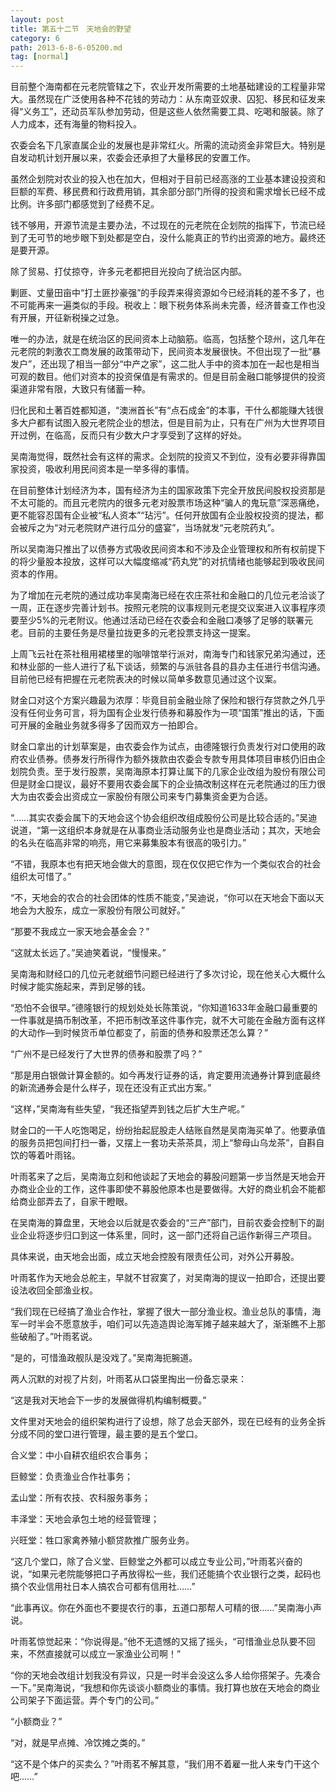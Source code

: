 ```yaml
---
layout: post
title: 第五十二节　天地会的野望
category: 6
path: 2013-6-8-6-05200.md
tag: [normal]
---
```


目前整个海南都在元老院管辖之下，农业开发所需要的土地基础建设的工程量非常大。虽然现在广泛使用各种不花钱的劳动力：从东南亚奴隶、囚犯、移民和征发来得“义务工”，还动员军队参加劳动，但是这些人依然需要工具、吃喝和服装。除了人力成本，还有海量的物料投入。

农委会名下几家直属企业的发展也是非常红火。所需的流动资金非常巨大。特别是自发动机计划开展以来，农委会还承担了大量移民的安置工作。

虽然企划院对农业的投入也在加大，但相对于目前已经高涨的工业基本建设投资和巨额的军费、移民费和行政费用销，其余部分部门所得的投资和需求增长已经不成比例。许多部门都感觉到了经费不足。

钱不够用，开源节流是主要办法，不过现在的元老院在企划院的指挥下，节流已经到了无可节的地步眼下到处都是空白，没什么能真正的节约出资源的地方。最终还是要开源。

除了贸易、打仗掠夺，许多元老都把目光投向了统治区内部。

剿匪、丈量田亩中“打土匪抄豪强”的手段弄来得资源如今已经消耗的差不多了，也不可能再来一遍类似的手段。税收上：眼下税务体系尚未完善，经济普查工作也没有开展，开征新税操之过急。

唯一的办法，就是在统治区的民间资本上动脑筋。临高，包括整个琼州，这几年在元老院的刺激农工商发展的政策带动下，民间资本发展很快。不但出现了一批“暴发户”，还出现了相当一部分“中产之家”，这二批人手中的资本加在一起也是相当可观的数目。他们对资本的投资保值是有需求的。但是目前金融口能够提供的投资渠道非常有限，大致只有储蓄一种。

归化民和土著百姓都知道，“澳洲首长”有“点石成金”的本事，干什么都能赚大钱很多大户都有试图入股元老院企业的想法，但是目前为止，只有在广州为大世界项目开过例，在临高，反而只有少数大户才享受到了这样的好处。

吴南海觉得，既然社会有这样的需求。企划院的投资又不到位，没有必要非得靠国家投资，吸收利用民间资本是一举多得的事情。

在目前整体计划经济为本，国有经济为主的国家政策下完全开放民间股权投资那是不太可能的。而且元老院内的很多元老对股票市场这种“骗人的鬼玩意”深恶痛绝，更不能容忍国有企业被“私人资本”“玷污”。任何开放国有企业股权投资的提法，都会被斥之为“对元老院财产进行瓜分的盛宴”，当场就发“元老院药丸”。

所以吴南海只推出了以债券方式吸收民间资本和不涉及企业管理权和所有权前提下的将少量股本投放，这样可以大幅度缩减“药丸党”的对抗情绪也能够起到吸收民间资本的作用。

为了增加在元老院的通过成功率吴南海已经在农庄茶社和金融口的几位元老洽谈了一周，正在逐步完善计划书。按照元老院的议事规则元老提交议案进入议事程序须要至少5%的元老附议。他通过活动已经在农委会和金融口凑够了足够的联署元老。目前的主要任务是尽量拉拢更多的元老投票支持这一提案。

上周飞云社在茶社租用裙楼里的咖啡馆举行派对，南海专门和钱家兄弟沟通过，还和林业部的一些人进行了私下谈话，频繁的与派驻各县的县办主任进行书信沟通。目前他已经有把握在元老院表决的时候以简单多数意见通过这个议案。

财金口对这个方案兴趣最为浓厚：毕竟目前金融业除了保险和银行存贷款之外几乎没有任何业务可言，将为国有企业发行债券和募股作为一项“国策”推出的话，下面可开展的金融业务就多得多了因而双方一拍即合。

财金口拿出的计划草案是，由农委会作为试点，由德隆银行负责发行对口使用的政府农业债券。债券发行所得作为额外拨款由农委会专款专用具体项目审核仍旧由企划院负责。至于发行股票，吴南海原本打算让属下的几家企业改组为股份有限公司但是财金口提议，最好不要用农委会属下的企业搞改制这样在元老院通过的压力很大为由农委会出资成立一家股份有限公司来专门募集资金更为合适。

“……其实农委会属下的天地会这个协会组织改组成股份公司是比较合适的。”吴迪说道，“第一这组织本身就是在从事商业活动服务业也是商业活动；其次，天地会的名头在临高非常的响亮，用它来募集股本有很高的吸引力。”

“不错，我原本也有把天地会做大的意图，现在仅仅把它作为一个类似农合的社会组织太可惜了。”

“不，天地会的农合的社会团体的性质不能变，”吴迪说，“你可以在天地会下面以天地会为大股东，成立一家股份有限公司就好。”

“那要不我成立一家天地会基金会？”

“这就太长远了。”吴迪笑着说，“慢慢来。”

吴南海和财经口的几位元老就细节问题已经进行了多次讨论，现在他关心大概什么时候才能实施起来，弄到足够的钱。

“恐怕不会很早。”德隆银行的规划处处长陈策说，“你知道1633年金融口最重要的一件事就是搞币制改革，不把币制改革这件事作完，就不大可能在金融方面有这样的大动作―到时候货币单位都变了，前面的债券和股票还怎么算？”

“广州不是已经发行了大世界的债券和股票了吗？”

“那是用白银做计算金额的。如今再发行证券的话，肯定要用流通券计算到底最终的新流通券会是什么样子，现在还没有正式出方案。”

“这样，”吴南海有些失望，“我还指望弄到钱之后扩大生产呢。”

财金口的一干人吃饱喝足，纷纷抬起屁股走人结账自然是吴南海买单了。他要承值的服务员把包间打扫一番，又摆上一套功夫茶茶具，沏上“黎母山乌龙茶”，自斟自饮的等着叶雨铭。

叶雨茗来了之后，吴南海立刻和他谈起了天地会的募股问题第一步当然是天地会开办商业企业的工作，这件事即使不募股他原本也是要做得。大好的商业机会不能都给商业部弄去了，自家干瞪眼。

在吴南海的算盘里，天地会以后就是农委会的“三产”部门，目前农委会控制下的副业企业将逐步归口到这一体系里，同时，这一部门还将自己运作新得三产项目。

具体来说，由天地会出面，成立天地会控股有限责任公司，对外公开募股。

叶雨茗作为天地会总舵主，早就不甘寂寞了，对吴南海的提议一拍即合，还提出要设法收回全部渔业权。

“我们现在已经搞了渔业合作社，掌握了很大一部分渔业权。渔业总队的事情，海军一时半会不愿意放手，咱们可以先造造舆论海军摊子越来越大了，渐渐瞧不上那些破船了。”叶雨茗说。

“是的，可惜渔政舰队是没戏了。”吴南海扼腕道。

两人沉默的对视了片刻，叶雨茗从口袋里掏出一份备忘录来：

“这是我对天地会下一步的发展做得机构编制概要。”

文件里对天地会的组织架构进行了设想，除了总会天部外，现在已经有的业务全拆分成不同的堂口进行管理，最主要的是五个堂口。

合义堂：中小自耕农组织农合事务；

巨鲸堂：负责渔业合作社事务；

孟山堂：所有农技、农科服务事务；

丰泽堂：天地会承包土地的经营管理；

兴旺堂：牲口家禽养殖小额贷款推广服务业务。

“这几个堂口，除了合义堂、巨鲸堂之外都可以成立专业公司，”叶雨茗兴奋的说，“如果元老院能够把口子再放得松一些，我们还能搞个农业银行之类，起码也搞个农业信用社日本人搞农合可都有信用社……”

“此事再议。你在外面也不要提农行的事，五道口那帮人可精的很……”吴南海小声说。

叶雨茗惊觉起来：“你说得是。”他不无遗憾的又摇了摇头，“可惜渔业总队要不回来，不然直接就可以成立一家渔业公司啊！”

“你的天地会改组计划我没有异议，只是一时半会没这么多人给你搭架子。先凑合一下。”吴南海说，“我想和你先谈谈小额商业的事情。我打算也放在天地会的商业公司架子下面运营。弄个专门的公司。”

“小额商业？”

“对，就是早点摊、冷饮摊之类的。”

“这不是个体户的买卖么？”叶雨茗不解其意，“我们用不着雇一批人来专门干这个吧……”
